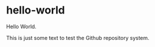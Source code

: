 hello-world
===========

Hello World.

This is just some text to test the Github repository system.
